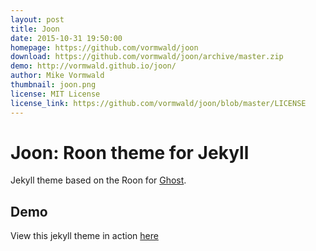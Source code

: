 ```yaml
---
layout: post
title: Joon
date: 2015-10-31 19:50:00
homepage: https://github.com/vormwald/joon
download: https://github.com/vormwald/joon/archive/master.zip
demo: http://vormwald.github.io/joon/
author: Mike Vormwald
thumbnail: joon.png
license: MIT License
license_link: https://github.com/vormwald/joon/blob/master/LICENSE
---
```


# Joon: Roon theme for Jekyll

Jekyll theme based on the Roon for [Ghost](http://github.com/tryghost/roon/).

## Demo
View this jekyll theme in action [here](https://vormwald.github.io/joon)
